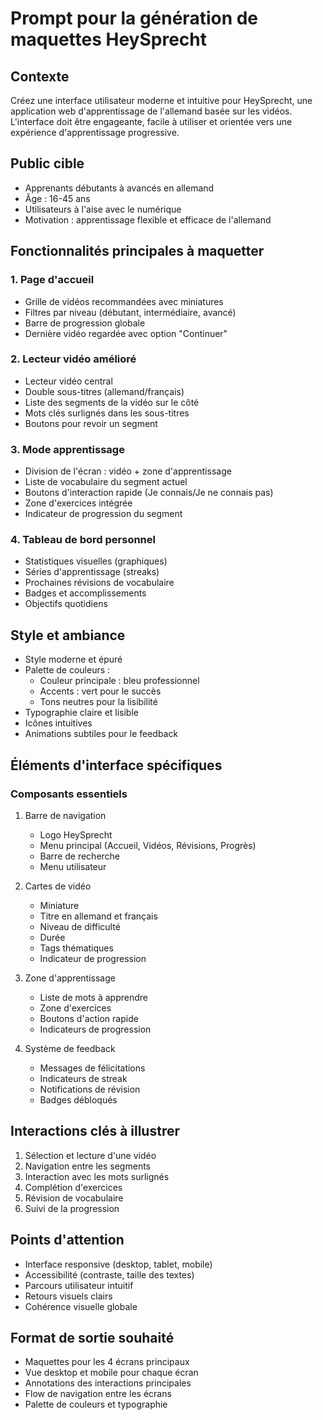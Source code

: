 # Prompt pour la génération de maquettes HeySprecht

## Contexte
Créez une interface utilisateur moderne et intuitive pour HeySprecht, une application web d'apprentissage de l'allemand basée sur les vidéos. L'interface doit être engageante, facile à utiliser et orientée vers une expérience d'apprentissage progressive.

## Public cible
- Apprenants débutants à avancés en allemand
- Âge : 16-45 ans
- Utilisateurs à l'aise avec le numérique
- Motivation : apprentissage flexible et efficace de l'allemand

## Fonctionnalités principales à maquetter

### 1. Page d'accueil
- Grille de vidéos recommandées avec miniatures
- Filtres par niveau (débutant, intermédiaire, avancé)
- Barre de progression globale
- Dernière vidéo regardée avec option "Continuer"

### 2. Lecteur vidéo amélioré
- Lecteur vidéo central
- Double sous-titres (allemand/français)
- Liste des segments de la vidéo sur le côté
- Mots clés surlignés dans les sous-titres
- Boutons pour revoir un segment

### 3. Mode apprentissage
- Division de l'écran : vidéo + zone d'apprentissage
- Liste de vocabulaire du segment actuel
- Boutons d'interaction rapide (Je connais/Je ne connais pas)
- Zone d'exercices intégrée
- Indicateur de progression du segment

### 4. Tableau de bord personnel
- Statistiques visuelles (graphiques)
- Séries d'apprentissage (streaks)
- Prochaines révisions de vocabulaire
- Badges et accomplissements
- Objectifs quotidiens

## Style et ambiance
- Style moderne et épuré
- Palette de couleurs :
  - Couleur principale : bleu professionnel
  - Accents : vert pour le succès
  - Tons neutres pour la lisibilité
- Typographie claire et lisible
- Icônes intuitives
- Animations subtiles pour le feedback

## Éléments d'interface spécifiques

### Composants essentiels
1. Barre de navigation
   - Logo HeySprecht
   - Menu principal (Accueil, Vidéos, Révisions, Progrès)
   - Barre de recherche
   - Menu utilisateur

2. Cartes de vidéo
   - Miniature
   - Titre en allemand et français
   - Niveau de difficulté
   - Durée
   - Tags thématiques
   - Indicateur de progression

3. Zone d'apprentissage
   - Liste de mots à apprendre
   - Zone d'exercices
   - Boutons d'action rapide
   - Indicateurs de progression

4. Système de feedback
   - Messages de félicitations
   - Indicateurs de streak
   - Notifications de révision
   - Badges débloqués

## Interactions clés à illustrer
1. Sélection et lecture d'une vidéo
2. Navigation entre les segments
3. Interaction avec les mots surlignés
4. Complétion d'exercices
5. Révision de vocabulaire
6. Suivi de la progression

## Points d'attention
- Interface responsive (desktop, tablet, mobile)
- Accessibilité (contraste, taille des textes)
- Parcours utilisateur intuitif
- Retours visuels clairs
- Cohérence visuelle globale

## Format de sortie souhaité
- Maquettes pour les 4 écrans principaux
- Vue desktop et mobile pour chaque écran
- Annotations des interactions principales
- Flow de navigation entre les écrans
- Palette de couleurs et typographie
